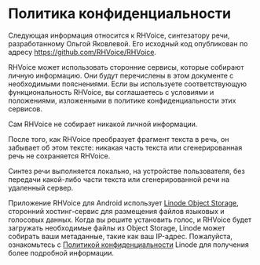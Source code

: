 # Политика конфиденциальности

Следующая информация относится к RHVoice, синтезатору речи, разработанному
Ольгой Яковлевой. Его исходный код опубликован по адресу
<https://github.com/RHVoice/RHVoice>.

RHVoice может использовать сторонние сервисы, которые собирают личную
информацию. Они будут перечислены в этом документе с необходимыми пояснениями.
Если вы используете соответствующую функциональность RHVoice, вы соглашаетесь с
условиями и положениями, изложенными в политике конфиденциальности этих
сервисов.

Сам RHVoice не собирает никакой личной информации.

После того, как RHVoice преобразует фрагмент текста в речь, он забывает об этом
тексте: никакая часть текста или сгенерированная речь не сохраняется RHVoice.

Синтез речи выполняется локально, на устройстве пользователя, без передачи
какой-либо части текста или сгенерированной речи на удаленный сервер.

Приложение RHVoice для Android использует
[Linode Object Storage](https://www.linode.com/products/object-storage/),
сторонний хостинг-сервис для размещения файлов языковых и голосовых данных.
Когда вы решите установить голос, и RHVoice будет загружать необходимые файлы
из Object Storage, Linode может собирать ваши метаданные, такие как ваш
IP-адрес. Пожалуйста, ознакомьтесь с
[Политикой конфиденциальности](https://www.linode.com/legal-privacy/)
Linode для получения более подробной информации.
